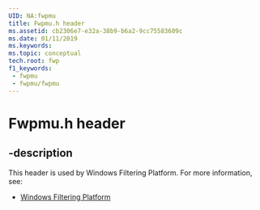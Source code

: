 ```yaml
---
UID: NA:fwpmu
title: Fwpmu.h header
ms.assetid: cb2306e7-e32a-38b9-b6a2-9cc75583609c
ms.date: 01/11/2019
ms.keywords: 
ms.topic: conceptual
tech.root: fwp
f1_keywords:
 - fwpmu
 - fwpmu/fwpmu
---
```


# Fwpmu.h header


## -description

This header is used by Windows Filtering Platform. For more information, see:

- [Windows Filtering Platform](../_fwp/index.md)

